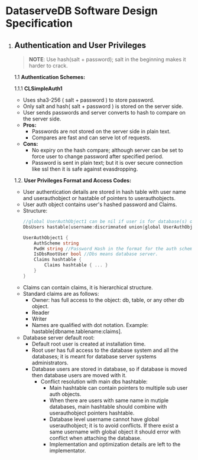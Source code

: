 # DataserveDB Software Design Specification

1. ## Authentication and User Privileges
    > **NOTE**: Use hash(salt + password); salt in the beginning makes it harder to crack.

    1.1 **Authentication Schemes:**
    
      1.1.1 **CLSimpleAuth1**
      * Uses sha3-256 ( salt + password ) to store password.
      * Only salt and hash( salt + password ) is stored on the server side.
      * User sends passwords and server converts to hash to compare on the server side.
      * **Pros:**
        * Passwords are not stored on the server side in plain text.
        * Compares are fast and can serve lot of requests.
      * **Cons:**
        * No expiry on the hash compare; although server can be set to force user to change password after specified period.
        * Password is sent in plain text; but it is over secure connection like ssl then it is safe against evasdropping.
      
    1.2. **User Privileges Format and Access Codes:**
      * User authentication details are stored in hash table with user name and userauthobject or hastable of pointers to userauthobjects.
      * User auth object contains user's hashed password and Claims.
      * Structure:
        ```go
        //global UserAuthObject1 can be nil if user is for database(s) only.
        DbsUsers hastable[username:discrimnated union{global UserAuthObject1 or database level access hashtable[dbname:UserAuthObject1]}]
        
        UserAuthObject1 {
            AuthScheme string
            PwdH string //Password Hash in the format for the auth scheme.
            IsDbsRootUser bool //Dbs means database server.
            Claims hashtable {
                Claims hashtable { ... }
            }
        }
        ```
      * Claims can contain claims, it is hierarchical structure.
      * Standard claims are as follows:
        * Owner: has full access to the object: db, table, or any other db object.
        * Reader
        * Writer
        * Names are qualified with dot notation. Example: hastable[dbname.tablename:claims].
      * Database server default root:
        * Default root user is created at installation time.
        * Root user has full access to the database system and all the databases; it is meant for database server systems administrators.
        * Database users are stored in database, so if database is moved then database users are moved with it.
            * Conflict resolution with main dbs hashtable:
                * Main hashtable can contain pointers to multiple sub user auth objects.
                * When there are users with same name in mutiple databases, main hashtable should combine with userauthobject pointers hashtable.
                * Database level username cannot have global userauthobject; it is to avoid conflicts. If there exist a same username with global object it should error with conflict when attaching the database.
                * Implementation and optimization details are left to the implementator.